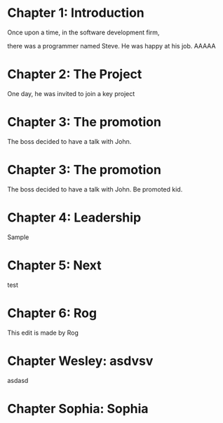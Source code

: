 # Chapter 1: Introduction

Once upon a time, in the software development firm,

there was a programmer named Steve.
He was happy at his job. AAAAA

# Chapter 2: The Project

One day, he was invited to join a key project

# Chapter 3: The promotion

The boss decided to have a talk with John.

# Chapter 3: The promotion

The boss decided to have a talk with John. Be promoted kid.

# Chapter 4: Leadership

Sample



# Chapter 5: Next

test



# Chapter 6: Rog

This edit is made by Rog

# Chapter Wesley: asdvsv
asdasd

# Chapter Sophia: Sophia
